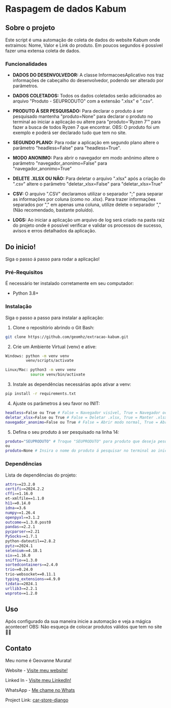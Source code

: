 # Raspagem de dados Kabum

## Sobre o projeto

Este script é uma automação de coleta de dados do website Kabum onde extraimos: Nome, Valor e Link do produto. Em poucos segundos é possível fazer uma extensa coleta de dados.

### Funcionalidades

- **DADOS DO DESENVOLVEDOR:** A classe InformacoesAplicativo nos traz informações de cabeçalho do desenvolvedor, podendo ser alterado por parâmetros.

- **DADOS COLETADOS:** Todos os dados coletados serão adicionados ao arquivo "Produto - SEUPRODUTO" com a extensão ".xlsx" e ".csv".

- **PRODUTO Á SER PESQUISADO:** Para declarar o produto á ser pesquisado mantenha "produto=None" para declarar o produto no terminal ao iniciar a aplicação ou altere para "produto='Ryzen 7'" para fazer a busca de todos Ryzen 7 que encontrar. OBS: O produto foi um exemplo e poderá ser declarado tudo que tem no site.

- **SEGUNDO PLANO:** Para rodar a aplicação em segundo plano altere o parâmetro "headless=False" para "headless=True".

- **MODO ANONIMO:** Para abrir o navegador em modo anônimo altere o parâmetro "navegador_anonimo=False" para "navegador_anonimo=True"

- **DELETE .XLSX OU NÃO:** Para deletar o arquivo ".xlsx" após a criação do ".csv" altere o parâmetro "deletar_xlsx=False" para "deletar_xlsx=True"

- **CSV:** O arquivo ".CSV" declaramos utilizar o separador ";" para separar as informações por coluna (como no .xlsx). Para trazer informações separados por "," em apenas uma coluna, utilize delete o separador "," (Não recomendado, bastante poluído).

- **LOGS:** Ao iniciar a aplicação um arquivo de log será criado na pasta raiz do projeto onde é possível verificar e validar os processos de sucesso, avisos e erros detalhados da aplicação.

## Do inicio!

Siga o passo á passo para rodar a aplicação! 

### Pré-Requisitos

É necessário ter instalado corretamente em seu computador:

- Python 3.8+

### Instalação

Siga o passo a passo para instalar a aplicação:

1. Clone o repositório abrindo o Git Bash:
```bash
git clone https://github.com/geomhz/extracao-kabum.git
```

2. Crie um Ambiente Virtual (venv) e ative:
```bash
Windows: python -m venv venv
         venv/scripts/activate

Linux/Mac: python3 -m venv venv
           source venv/bin/activate
```

3. Instale as dependências necessárias após ativar a venv:
```bash
pip install -r requirements.txt
```
4. Ajuste os parâmetros á seu favor no INIT:
```bash
headless=False ou True # False = Navegador visível, True = Navegador oculto
deletar_xlsx=False ou True # False = Deletar .xlsx, True = Manter .xlsx
navegador_anonimo=False ou True # False = Abrir modo normal, True = Abrir em modo anônimo
```

5. Defina o seu produto á ser pesquisado na linha 14:
```bash
produto="SEUPRODUTO" # Troque "SEUPRODUTO" para produto que deseja pesquisar 
ou
produto=None # Insira o nome do produto á pesquisar no terminal ao iniciar a aplicação
```

### Dependências

Lista de dependências do projeto:
```bash
attrs==23.2.0
certifi==2024.2.2
cffi==1.16.0
et-xmlfile==1.1.0
h11==0.14.0
idna==3.6
numpy==1.26.4
openpyxl==3.1.2
outcome==1.3.0.post0
pandas==2.2.1
pycparser==2.21
PySocks==1.7.1
python-dateutil==2.8.2
pytz==2024.1
selenium==4.18.1
six==1.16.0
sniffio==1.3.0
sortedcontainers==2.4.0
trio==0.24.0
trio-websocket==0.11.1
typing_extensions==4.9.0
tzdata==2024.1
urllib3==2.2.1
wsproto==1.2.0
```

## Uso

Após configurado da sua maneira inicie a automação e veja a mágica acontecer!
OBS: Não esqueça de colocar produtos válidos que tem no site 🤘🏼

## Contato
Meu nome é Geovanne Murata!

Website - [Visite meu website!](https://geomurata.com/)

Linked In - [Visite meu LinkedIn!](https://www.linkedin.com/in/geovanne-murata/)

WhatsApp - [Me chame no Whats](https://api.whatsapp.com/send/?phone=5511952842140)

Project Link: [car-store-django](https://github.com/geomhz/car-store-django/)